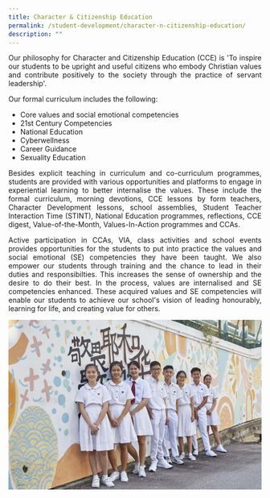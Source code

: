```yaml
---
title: Character & Citizenship Education
permalink: /student-development/character-n-citizenship-education/
description: ""
---
```

<p align="justify">
Our philosophy for Character and Citizenship Education (CCE) is 'To inspire our students to be upright and useful citizens who embody Christian values and contribute positively to the society through the practice of servant leadership'.</p>

Our formal curriculum includes the following:
* Core values and social emotional competencies<br>
* 21st Century Competencies<br>
* National Education<br>
* Cyberwellness<br>
* Career Guidance<br>
* Sexuality Education<br>

<p align="justify">
Besides explicit teaching in curriculum and co-curriculum programmes, students are provided with various opportunities and platforms to engage in experiential learning to better internalise the values. These include the formal curriculum, morning devotions, CCE lessons by form teachers, Character Development lessons, school assemblies, Student Teacher Interaction Time (STINT), National Education programmes, reflections, CCE digest, Value-of-the-Month, Values-In-Action programmes and CCAs.</p>

<p align="justify">
Active participation in CCAs, VIA, class activities and school events provides opportunities for the students to put into practice the values and social emotional (SE) competencies they have been taught. 
We also empower our students through training and the chance to lead in their duties and responsibilties. This increases the sense of ownership and the desire to do their best. In the process, values are internalised and SE competencies enhanced.
These acquired values and SE competencies will enable our students to achieve our school's vision of leading honourably, learning for life, and creating value for others.</p>

![cce](/images/CCE.jpg)